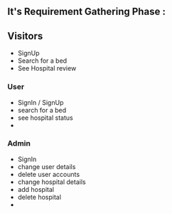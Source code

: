 ## It's Requirement Gathering Phase :

## Visitors
- SignUp
- Search for a bed
- See Hospital review

### User
- SignIn / SignUp
- search for a bed
- see hospital status
- 

### Admin
- SignIn
- change user details
- delete user accounts
- change hospital details
- add hospital
- delete hospital
- 

